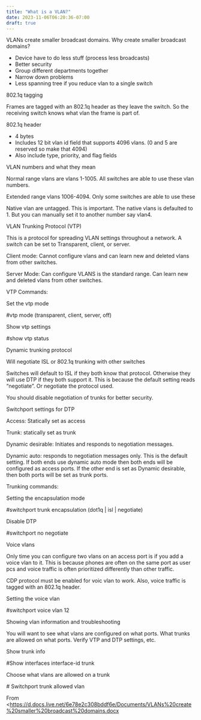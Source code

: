 ```yaml
---
title: "What is a VLAN?"
date: 2023-11-06T06:20:36-07:00
draft: true
---
```


VLANs create smaller broadcast domains. Why create smaller broadcast domains?

- Device have to do less stuff (process less broadcasts)
- Better security
- Group different departments together
- Narrow down problems
- Less spanning tree if you reduce vlan to a single switch

802.1q tagging

Frames are tagged with an 802.1q header as they leave the switch. So the receiving switch knows what vlan the frame is part of.

802.1q header

- 4 bytes
- Includes 12 bit vlan id field that supports 4096 vlans. (0 and 5 are reserved so make that 4094)
- Also include type, priority, and flag fields

VLAN numbers and what they mean

Normal range vlans are vlans 1-1005. All switches are able to use these vlan numbers.

Extended range vlans 1006-4094. Only some switches are able to use these

Native vlan are untagged. This is important. The native vlans is defaulted to 1. But you can manually set it to another number say vlan4.

VLAN Trunking Protocol (VTP)

This is a protocol for spreading VLAN settings throughout a network. A switch can be set to Transparent, client, or server.

Client mode: Cannot configure vlans and can learn new and deleted vlans from other switches.

Server Mode: Can configure VLANS is the standard range. Can learn new and deleted vlans from other switches.

VTP Commands:

Set the vtp mode

#vtp mode (transparent, client, server, off)

Show vtp settings

#show vtp status

Dynamic trunking protocol

Will negotiate ISL or 802.1q trunking with other switches

Switches will default to ISL if they both know that protocol. Otherwise they will use DTP if they both support it. This is because the default setting reads “negotiate”. Or negotiate the protocol used.

You should disable negotiation of trunks for better security.

Switchport settings for DTP

Access: Statically set as access

Trunk: statically set as trunk

Dynamic desirable: Initiates and responds to negotiation messages.

Dynamic auto: responds to negotiation messages only. This is the default setting. If both ends use dynamic auto mode then both ends will be configured as access ports. If the other end is set as Dynamic desirable, then both ports will be set as trunk ports.

Trunking commands:

Setting the encapsulation mode

#switchport trunk encapsulation (dot1q | isl | negotiate)

Disable DTP

#switchport no negotiate

Voice vlans

Only time you can configure two vlans on an access port is if you add a voice vlan to it. This is because phones are often on the same port as user pcs and voice traffic is often prioritized differently than other traffic.

CDP protocol must be enabled for voic vlan to work. Also, voice traffic is tagged with an 802.1q header.

Setting the voice vlan

#switchport voice vlan 12

Showing vlan information and troubleshooting

You will want to see what vlans are configured on what ports. What trunks are allowed on what ports. Verify VTP and DTP settings, etc.

Show trunk info

#Show interfaces interface-id trunk

Choose what vlans are allowed on a trunk

\# Switchport trunk allowed vlan

From <https://d.docs.live.net/6e78e2c308bddf6e/Documents/VLANs%20create%20smaller%20broadcast%20domains.docx